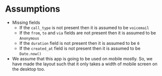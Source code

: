 # Assumptions

- Missing fields
  - If the `call_type` is not present then it is assumed to be `voicemail`
  - If the `from`, `to` and `via` fields are not present then it is assumed to be `Anonymous`
  - If the `duration` field is not present then it is assumed to be `0`
  - If the `created_at` field is not present then it is assumed to be `Date.now()`
- We assume that this app is going to be used on mobile mostly. So, we have made the layout such that it only takes a width of mobile screen on the desktop too.
